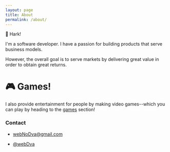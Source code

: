 ```yaml
---
layout: page
title: About
permalink: /about/
---
```


📢 Hark!

I'm a software developer. I have a passion for building products that serve business models.

However, the overall goal is to serve markets by delivering great value in order to obtain great returns.

# 🎮 Games!

I also provide entertainment for people by making video games--which you can play by heading to the [games](/games/) section!

### Contact

 * [webNoDva@gmail.com](mailto:webNoDva@gmail.com)

 * [@webDva](https://twitter.com/webDva)